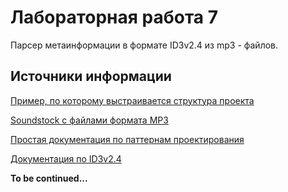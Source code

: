 # Лабораторная работа 7

Парсер метаинформации в формате ID3v2.4 из mp3 - файлов.

## Источники информации

[Пример, по которому выстраивается структура проекта](https://github.com/AlexDCode/Software-Development-Project-Structure)

[Soundstock с файлами формата MP3](https://freemusicarchive.org/home)

[Простая документация по паттернам проектирования](https://github.com/design-patterns-for-humans/Russian)

[Документация по ID3v2.4](https://github.com/id3/ID3v2.4/blob/master/id3v2.40-structure.txt#L360)

**To be continued...**